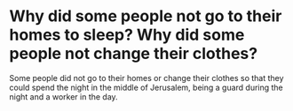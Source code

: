 # Why did some people not go to their homes to sleep? Why did some people not change their clothes?

Some people did not go to their homes or change their clothes so that they could spend the night in the middle of Jerusalem, being a guard during the night and a worker in the day.
